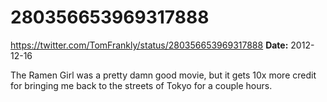 # 280356653969317888
https://twitter.com/TomFrankly/status/280356653969317888
**Date:** 2012-12-16

The Ramen Girl was a pretty damn good movie, but it gets 10x more credit for bringing me back to the streets of Tokyo for a couple hours.
